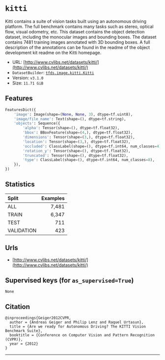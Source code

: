 <div itemscope itemtype="http://schema.org/Dataset">
  <div itemscope itemprop="includedInDataCatalog" itemtype="http://schema.org/DataCatalog">
    <meta itemprop="name" content="TensorFlow Datasets" />
  </div>
  <meta itemprop="name" content="kitti" />
  <meta itemprop="description" content="Kitti contains a suite of vision tasks built using an autonomous driving
platform. The full benchmark contains many tasks such as stereo, optical flow,
visual odometry, etc. This dataset contains the object detection dataset,
including the monocular images and bounding boxes. The dataset contains 7481
training images annotated with 3D bounding boxes. A full description of the
annotations can be found in the readme of the object development kit readme on
the Kitti homepage." />
  <meta itemprop="url" content="https://www.tensorflow.org/datasets/catalog/kitti" />
  <meta itemprop="sameAs" content="http://www.cvlibs.net/datasets/kitti/" />
</div>

# `kitti`

Kitti contains a suite of vision tasks built using an autonomous driving
platform. The full benchmark contains many tasks such as stereo, optical flow,
visual odometry, etc. This dataset contains the object detection dataset,
including the monocular images and bounding boxes. The dataset contains 7481
training images annotated with 3D bounding boxes. A full description of the
annotations can be found in the readme of the object development kit readme on
the Kitti homepage.

*   URL:
    [http://www.cvlibs.net/datasets/kitti/](http://www.cvlibs.net/datasets/kitti/)
*   `DatasetBuilder`:
    [`tfds.image.kitti.Kitti`](https://github.com/tensorflow/datasets/tree/master/tensorflow_datasets/image/kitti.py)
*   Version: `v3.1.0`
*   Size: `11.71 GiB`

## Features

```python
FeaturesDict({
    'image': Image(shape=(None, None, 3), dtype=tf.uint8),
    'image/file_name': Text(shape=(), dtype=tf.string),
    'objects': Sequence({
        'alpha': Tensor(shape=(), dtype=tf.float32),
        'bbox': BBoxFeature(shape=(4,), dtype=tf.float32),
        'dimensions': Tensor(shape=(3,), dtype=tf.float32),
        'location': Tensor(shape=(3,), dtype=tf.float32),
        'occluded': ClassLabel(shape=(), dtype=tf.int64, num_classes=4),
        'rotation_y': Tensor(shape=(), dtype=tf.float32),
        'truncated': Tensor(shape=(), dtype=tf.float32),
        'type': ClassLabel(shape=(), dtype=tf.int64, num_classes=8),
    }),
})
```

## Statistics

Split      | Examples
:--------- | -------:
ALL        | 7,481
TRAIN      | 6,347
TEST       | 711
VALIDATION | 423

## Urls

*   [http://www.cvlibs.net/datasets/kitti/](http://www.cvlibs.net/datasets/kitti/)

## Supervised keys (for `as_supervised=True`)

`None`

## Citation

```
@inproceedings{Geiger2012CVPR,
  author = {Andreas Geiger and Philip Lenz and Raquel Urtasun},
  title = {Are we ready for Autonomous Driving? The KITTI Vision Benchmark Suite},
  booktitle = {Conference on Computer Vision and Pattern Recognition (CVPR)},
  year = {2012}
}
```

--------------------------------------------------------------------------------
